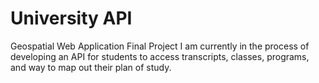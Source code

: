 University API
=========

Geospatial Web Application Final Project
I am currently in the process of developing an API for students to access transcripts, classes, programs, and way to
map out their plan of study.